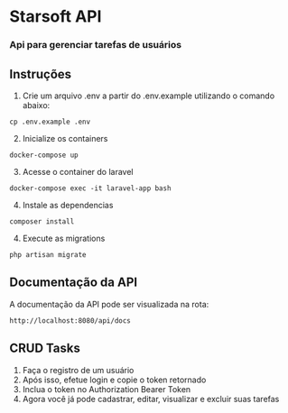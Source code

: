 # Starsoft API
### Api para gerenciar tarefas de usuários

## Instruções
1. Crie um arquivo .env a partir do .env.example utilizando o comando abaixo:

``cp .env.example .env``

2. Inicialize os containers

``docker-compose up``

3. Acesse o container do laravel

``docker-compose exec -it laravel-app bash``

4. Instale as dependencias

``composer install``

4. Execute as migrations

``php artisan migrate``

## Documentação da API
A documentação da API pode ser visualizada na rota:

``http://localhost:8080/api/docs``

## **CRUD Tasks**
1. Faça o registro de um usuário
2. Após isso, efetue login e copie o token retornado
3. Inclua o token no Authorization Bearer Token
4. Agora você já pode cadastrar, editar, visualizar e excluir suas tarefas